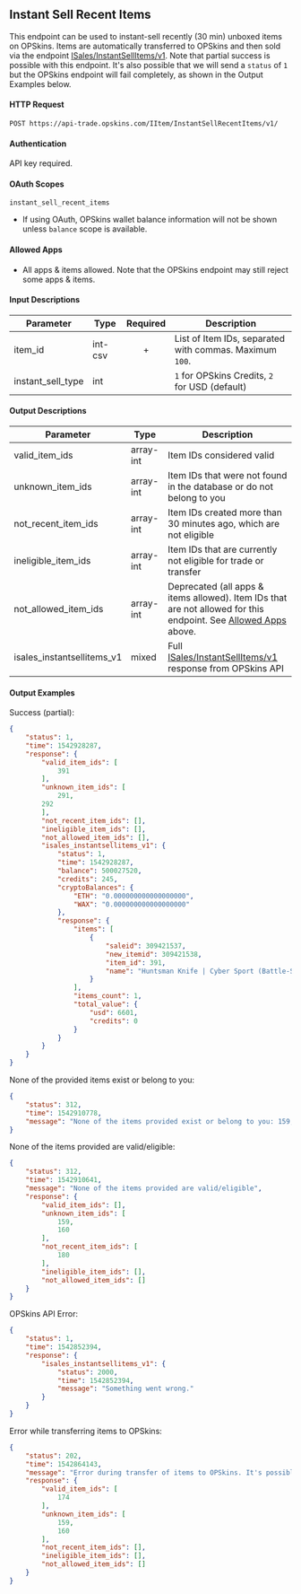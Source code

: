 ## Instant Sell Recent Items

This endpoint can be used to instant-sell recently (30 min) unboxed items on OPSkins. Items are automatically transferred to OPSkins and then sold via the endpoint [ISales/InstantSellItems/v1](https://docs.opskins.com/public/en.html#ISales_InstantSellItems_v1). Note that partial success is possible with this endpoint. It's also possible that we will send a `status` of `1` but the OPSkins endpoint will fail completely, as shown in the Output Examples below.

#### HTTP Request

`POST https://api-trade.opskins.com/IItem/InstantSellRecentItems/v1/`

#### Authentication

API key required.

#### OAuth Scopes
`instant_sell_recent_items`
- If using OAuth, OPSkins wallet balance information will not be shown unless `balance` scope is available.

#### Allowed Apps
- All apps & items allowed. Note that the OPSkins endpoint may still reject some apps & items.

#### Input Descriptions

Parameter | Type | Required   | Description
--------- | -----| :--------: | -----------
item_id| int-csv | + | List of Item IDs, separated with commas. Maximum `100`.
instant_sell_type | int | | `1` for OPSkins Credits, `2` for USD (default)

#### Output Descriptions
Parameter | Type | Description
--------- | ---- | -----------
valid_item_ids | array-int | Item IDs considered valid
unknown_item_ids | array-int | Item IDs that were not found in the database or do not belong to you
not_recent_item_ids | array-int | Item IDs created more than 30 minutes ago, which are not eligible
ineligible_item_ids | array-int | Item IDs that are currently not eligible for trade or transfer
not_allowed_item_ids | array-int | Deprecated (all apps & items allowed). Item IDs that are not allowed for this endpoint. See [Allowed Apps](/IItem/InstantSellRecentItems.md#allowed-apps) above.
isales_instantsellitems_v1 | mixed | Full [ISales/InstantSellItems/v1](https://docs.opskins.com/public/en.html#ISales_InstantSellItems_v1) response from OPSkins API

#### Output Examples
Success (partial):

```json
{
    "status": 1,
    "time": 1542928287,
    "response": {
        "valid_item_ids": [
            391
        ],
        "unknown_item_ids": [ 
            291, 
	    292
        ],
        "not_recent_item_ids": [],
        "ineligible_item_ids": [],
        "not_allowed_item_ids": [],
        "isales_instantsellitems_v1": {
            "status": 1,
            "time": 1542928287,
            "balance": 500027520,
            "credits": 245,
            "cryptoBalances": {
                "ETH": "0.000000000000000000",
                "WAX": "0.000000000000000000"
            },
            "response": {
                "items": [
                    {
                        "saleid": 309421537,
                        "new_itemid": 309421538,
                        "item_id": 391,
                        "name": "Huntsman Knife | Cyber Sport (Battle-Scarred)"
                    }
                ],
                "items_count": 1,
                "total_value": {
                    "usd": 6601,
                    "credits": 0
                }
            }
        }
    }
}
```

None of the provided items exist or belong to you:
```json
{
    "status": 312,
    "time": 1542910778,
    "message": "None of the items provided exist or belong to you: 159, 160"
}
```

None of the items provided are valid/eligible:
```json
{
    "status": 312,
    "time": 1542910641,
    "message": "None of the items provided are valid/eligible",
    "response": {
        "valid_item_ids": [],
        "unknown_item_ids": [
            159,
            160
        ],
        "not_recent_item_ids": [
            180
        ],
        "ineligible_item_ids": [],
        "not_allowed_item_ids": []
    }
}
```


OPSkins API Error:
```json
{
    "status": 1,
    "time": 1542852394,
    "response": {
        "isales_instantsellitems_v1": {
            "status": 2000,
            "time": 1542852394,
            "message": "Something went wrong."
        }
    }
}
```

Error while transferring items to OPSkins:
```json
{
    "status": 202,
    "time": 1542864143,
    "message": "Error during transfer of items to OPSkins. It's possible the items were transferred successfully.",
    "response": {
        "valid_item_ids": [
            174
        ],
        "unknown_item_ids": [
            159,
            160
        ],
        "not_recent_item_ids": [],
        "ineligible_item_ids": [],
        "not_allowed_item_ids": []
    }
}
```
